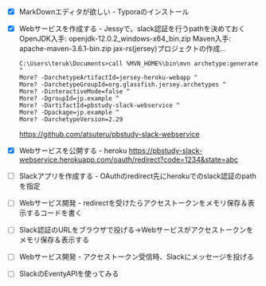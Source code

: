 - [x] MarkDownエディタが欲しい - Typoraのインストール

- [x] Webサービスを作成する - Jessyで。slack認証を行うpathを決めておく
  OpenJDK入手: openjdk-12.0.2_windows-x64_bin.zip
  Maven入手: apache-maven-3.6.1-bin.zip
jax-rs(jersey)プロジェクトの作成...
  
  ```dosbatch
  C:\Users\teruk\Documents>call %MVN_HOME%\bin\mvn archetype:generate ^
  More? -DarchetypeArtifactId=jersey-heroku-webapp ^
  More? -DarchetypeGroupId=org.glassfish.jersey.archetypes ^
  More? -DinteractiveMode=false ^
  More? -DgroupId=jp.example ^
  More? -DartifactId=pbstudy-slack-webservice ^
  More? -Dpackage=jp.example ^
  More? -DarchetypeVersion=2.29
  ```
  
  https://github.com/atsuteru/pbstudy-slack-webservice
  
- [x] Webサービスを公開する - heroku
  https://pbstudy-slack-webservice.herokuapp.com/oauth/redirect?code=1234&state=abc

- [ ] Slackアプリを作成する - OAuthのredirect先にherokuでのslack認証のpathを指定

- [ ] Webサービス開発 - redirectを受けたらアクセストークンをメモリ保存＆表示するコードを書く

- [ ] Slack認証のURLをブラウザで投げる→Webサービスがアクセストークンをメモリ保存＆表示する

- [ ] Webサービス開発 - アクセストークン受信時、Slackにメッセージを投げる

- [ ] SlackのEventyAPIを使ってみる

